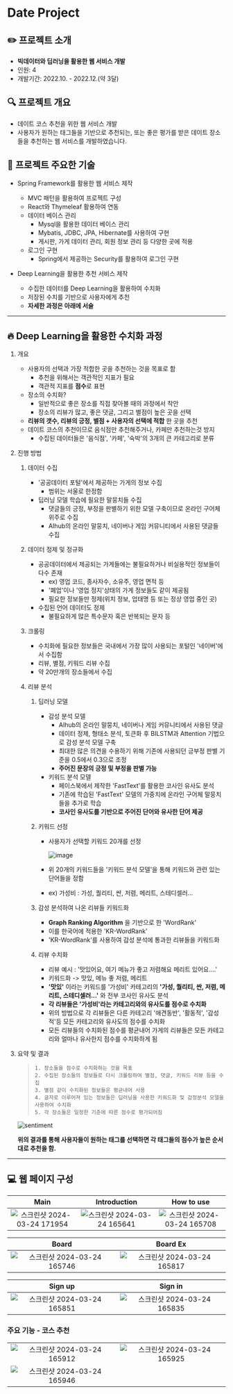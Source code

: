 # Date Project

## ✏️ 프로젝트 소개
- **빅데이터와 딥러닝을 활용한 웹 서비스 개발**
- 인원: 4
- 개발기간: 2022.10. - 2022.12.(약 3달)

## 🔍 프로젝트 개요
- 데이트 코스 추천을 위한 웹 서비스 개발
- 사용자가 원하는 태그들을 기반으로 추천되는, 또는 좋은 평가를 받은 데이트 장소들을 추천하는
  웹 서비스를 개발하였습니다.

## 📝 프로젝트 주요한 기술
- Spring Framework를 활용한 웹 서비스 제작
  - MVC 패턴을 활용하여 프로젝트 구성
  - React와 Thymeleaf 활용하여 연동
  - 데이터 베이스 관리
    - Mysql을 활용한 데이터 베이스 관리 
    - Mybatis, JDBC, JPA, Hibernate를 사용하여 구현
    - 게시판, 가게 데이터 관리, 회원 정보 관리 등 다양한 곳에 적용
  - 로그인 구현
    - Spring에서 제공하는 Security를 활용하여 로그인 구현
       
- Deep Learning을 활용한 추천 서비스 제작
  - 수집한 데이터를 Deep Learning을 활용하여 수치화
  - 저장된 수치를 기반으로 사용자에게 추천
  - **자세한 과정은 아래에 서술**
---
## 🔥 Deep Learning을 활용한 수치화 과정
1. 개요
    - 사용자의 선택과 가장 적합한 곳을 추천하는 것을 목표로 함
      - 추천을 위해서는 객관적인 지표가 필요 
      - 객관적 지표를 **점수**로 표현
    - 장소의 수치화?
      - 일반적으로 좋은 장소를 직접 찾아볼 때의 과정에서 착안
      - 장소의 리뷰가 많고, 좋은 댓글, 그리고 별점이 높은 곳을 선택
    - **리뷰의 갯수, 리뷰의 긍정, 별점 + 사용자의 선택에 적합** 한 곳을 추천    
    - 데이트 코스의 추천이므로 음식점만 추천해주거나, 카페만 추천하는것 방지
      - 수집된 데이터들은 '음식점', '카페', '숙박'의 3개의 큰 카테고리로 분류
    
2. 진행 방법
    1. 데이터 수집
       - '공공데이터 포털'에서 제공하는 가게의 정보 수집
         - 범위는 서울로 한정함
       - 딥러닝 모델 학습에 필요한 말뭉치들 수집
         - 댓글들의 긍정, 부정을 판별하기 위한 모델 구축이므로 온라인 구어체 위주로 수집
         - AIhub의 온라인 말뭉치, 네이버나 게임 커뮤니티에서 사용된 댓글들 수집
           
    2. 데이터 정제 및 정규화
       - 공공데이터에서 제공되는 가게들에는 불필요하거나 비실용적인 정보들이 다수 존재
         - ex) 영업 코드, 종사자수, 소유주, 영업 면적 등
         - '폐업'이나 '영업 정지'상태의 가게 정보들도 같이 제공됨
         - 필요한 정보들만 정제(위치 정보, 업태명 등 또는 정상 영업 중인 곳)
       - 수집된 언어 데이터도 정제
         - 불필요하게 많은 특수문자 혹은 반복되는 문자 등
           
    3. 크롤링
       - 수치화에 필요한 정보들은 국내에서 가장 많이 사용되는 포털인 '네이버'에서 수집함
       - 리뷰, 별점, 키워드 리뷰 수집
       - 약 20만개의 장소들에서 수집
         
    4. 리뷰 분석
        1. 딥러닝 모델
           - 감성 분석 모델
             - AIhub의 온라인 말뭉치, 네이버나 게임 커뮤니티에서 사용된 댓글 
             - 데이터 정제, 형태소 분석, 토큰화 후 BILSTM과 Attention 기법으로 감성 분석 모델 구축
             - 최대한 많은 의견을 수용하기 위해 기존에 사용되던 긍부정 판별 기준을 0.5에서 0.3으로 조정
             - **주어진 문장의 긍정 및 부정을 판별 가능**
           - 키워드 분석 모델
             - 페이스북에서 제작한 'FastText'를 활용한 코사인 유사도 분석
             - 기존에 학습된 'FastText' 모델의 가중치에 온라인 구어체 말뭉치들을 추가로 학습
             - **코사인 유사도를 기반으로 주어진 단어와 유사한 단어 제공**
               
        2. 키워드 선정
           - 사용자가 선택할 키워드 20개를 선정


           
             ![image](https://github.com/20152842/BIT-Project/assets/66324867/bd113afa-99d0-4ad7-b512-99e019935358)
      

       
           - 위 20개의 키워드들을 '키워드 분석 모델'을 통해 키워드와 관련 있는 단어들을 정함
           - ex) 가성비 : 가성, 퀄리티, 싼, 저렴, 메리트, 스테디셀러...
             
        2. 감성 분석하여 나온 리뷰들 키워드화
           - **Graph Ranking Algorithm** 을 기반으로 한 'WordRank'
           - 이를 한국어에 적용한 'KR-WordRank'
           - 'KR-WordRank'를 사용하여 감성 분석에 통과한 리뷰들을 키워드화
             
        3. 리뷰 수치화
           - 리뷰 예시 : '맛있어요, 여기 메뉴가 좋고 저렴해요 메리트 있어요....'
           - 키워드화 -> 맛있, 메뉴 좋 저렴, 메리트
           - **'맛있'** 이라는 키워드를 '가성비' 카테고리의 **'가성, 퀄리티, 싼, 저렴, 메리트, 스테디셀러...'** 와 전부 코사인 유사도 분석
           - **각 리뷰들은 '가성비'라는 카테고리와의 유사도를 점수로 수치화**
           - 위의 방법으로 각 리뷰들은 다른 카테고리 '애견동반', '활동적', '감성적'등 모든 카테고리와 유사도의 점수를 수치화
           - 모든 리뷰들의 수치화된 점수를 평균내어 가게의 리뷰들은 모든 카테고리와 얼마나 유사한지 점수를 수치화하게 됨


          
  3. 요약 및 결과
     >     1. 장소들을 점수로 수치화하는 것을 목표
     >     2. 수집된 장소들의 정보들로 다시 크롤링하여 별점, 댓글, 키워드 리뷰 등을 수집
     >     3. 별점 같이 수치화된 정보들은 평균내어 사용
     >     4. 글자로 이루어져 있는 정보들은 딥러닝을 사용한 키워드화 및 감정분석 모델을 사용하여 수치화
     >     5. 각 장소들은 일정한 기준에 따른 점수로 평가되어짐

     
     
     ![sentiment](https://github.com/20152842/BIT-Project/assets/66324867/f5450391-ee99-43f8-a258-2ada28e31439)

     **위의 결과를 통해 사용자들이 원하는 태그를 선택하면 각 태그들의 점수가 높은 순서대로 추천을 함.**
     
---

## 💻 웹 페이지 구성

|Main|Introduction|How to use|
|:-:|:-:|:-:|
|![스크린샷 2024-03-24 171954](https://github.com/20152842/BIT-Project/assets/66324867/51065dd1-b7e7-4f03-8ce8-bae3b5d4b3a6)|![스크린샷 2024-03-24 165641](https://github.com/20152842/BIT-Project/assets/66324867/7c1356d5-a10b-4267-8c85-4997c10c5e86)|![스크린샷 2024-03-24 165708](https://github.com/20152842/BIT-Project/assets/66324867/4423d761-8f77-4269-afca-c064ac41ff83)|

|Board|Board Ex|
|:-:|:-:|
|![스크린샷 2024-03-24 165746](https://github.com/20152842/BIT-Project/assets/66324867/e8545046-a4a2-47bb-a1fe-0318c944c15e)|![스크린샷 2024-03-24 165817](https://github.com/20152842/BIT-Project/assets/66324867/bb7c6e10-d692-45b7-8845-34403b1b99e3)|

|Sign up|Sign in|
|:-:|:-:|
|![스크린샷 2024-03-24 165851](https://github.com/20152842/BIT-Project/assets/66324867/861416a3-dd33-4ca6-8a97-a55511ffb631)|![스크린샷 2024-03-24 165835](https://github.com/20152842/BIT-Project/assets/66324867/4e8c099c-7ae2-4307-a9d2-1aed9347f523)|




### 주요 기능 - 코스 추천
|||
|:-:|:-:|
|![스크린샷 2024-03-24 165912](https://github.com/20152842/BIT-Project/assets/66324867/75b2d20c-8640-4042-9e30-ab309cce3790)|![스크린샷 2024-03-24 165925](https://github.com/20152842/BIT-Project/assets/66324867/ce6566c5-35f2-4414-91b8-b9692a2ab6e8)|
|![스크린샷 2024-03-24 165946](https://github.com/20152842/BIT-Project/assets/66324867/22fbf8f4-ae9f-4147-a6e1-7e2bb56c59d4)||


  
